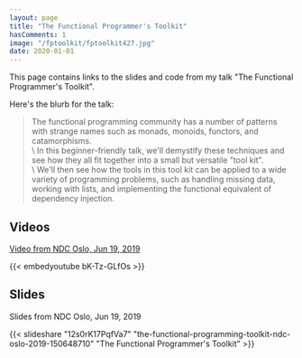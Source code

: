 ```yaml
---
layout: page
title: "The Functional Programmer's Toolkit"
hasComments: 1
image: "/fptoolkit/fptoolkit427.jpg"
date: 2020-01-01
---
```


This page contains links to the slides and code from my talk "The Functional Programmer's Toolkit".

Here's the blurb for the talk:

> The functional programming community has a number of patterns with strange names such as monads, monoids, functors, and catamorphisms.\
  \   In this beginner-friendly talk, we'll demystify these techniques and see how they all fit together into a small but versatile "tool kit".\
  \ We'll then see how the tools in this tool kit can be applied to a wide variety of programming problems, such as handling missing data, working with lists, and implementing the functional equivalent of dependency injection.


## Videos

[Video from NDC Oslo, Jun 19, 2019](https://www.youtube.com/watch?v=bK-Tz-GLfOs)

{{< embedyoutube bK-Tz-GLfOs >}}

## Slides

Slides from NDC Oslo, Jun 19, 2019

{{< slideshare "12s0rK17PqfVa7" "the-functional-programming-toolkit-ndc-oslo-2019-150648710" "The Functional Programmer's Toolkit" >}}



